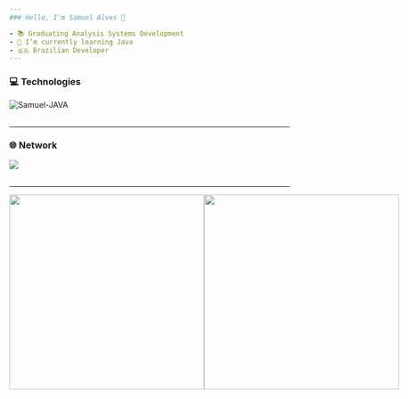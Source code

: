 ```yaml
---
### Hello, I'm Samuel Alves 👋

- 📚 Graduating Analysis Systems Development
- 🌱 I’m currently learning Java
- 🇧🇷 Brazilian Developer
---
```

### 💻 Technologies
<div style="display: inline_block">
  <img align="center" alt="Samuel-JAVA" src="https://img.shields.io/badge/Java-ED8B00?style=for-the-badge&logo=java&logoColor=white">
</div>

<br>

---
### 🌐 Network
<div> 
  <a href="https://www.linkedin.com/in/samuelalvesds/" target="_blank"><img src="https://img.shields.io/badge/-LinkedIn-%230077B5?style=for-the-badge&logo=linkedin&logoColor=white" target="_blank"></a> 
</div>

<br>

---
<div style="display: flex">
 <img width="350"  src="https://github-readme-stats.vercel.app/api?username=samuelalvesds&show_icons=true&theme=dark&include_all_commits=true&count_private=true"/>
 <img width="350"  src="https://github-readme-stats.vercel.app/api/top-langs/?username=samuelalvesds&layout=compact&langs_count=7&theme=dark"/>
</div>
  
<br>
